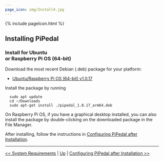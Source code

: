 ```yaml
---
page_icon: img/Install4.jpg
---
```


{% include pageIcon.html %}


## Installing PiPedal


### Install for Ubuntu <br/>or Raspberry Pi OS (64-bit)


Download the most recent Debian (.deb) package for your platform:

- [Ubuntu/Raspberry Pi OS (64-bit) v1.0.17](https://github.com/rerdavies/pipedal/releases/download/v1.0.17/pipedal_1.0.17_arm64.deb)

Install the package by running 

```
  sudo apt update
  cd ~/Downloads  
  sudo apt-get install ./pipedal_1.0.17_arm64.deb
```
On Raspberry Pi OS, if you have a graphical desktop installed, you can also install the package by double-clicking on the downloaded package in the File Manager.


After installing, follow the instructions in [Configuring PiPedal after Installation](Configuring.md).


--------
[<< System Requirements](SystemRequirements.md) | [Up](Documentation.md) | [Configuring PiPedal after Installation >>](Configuring.md)
